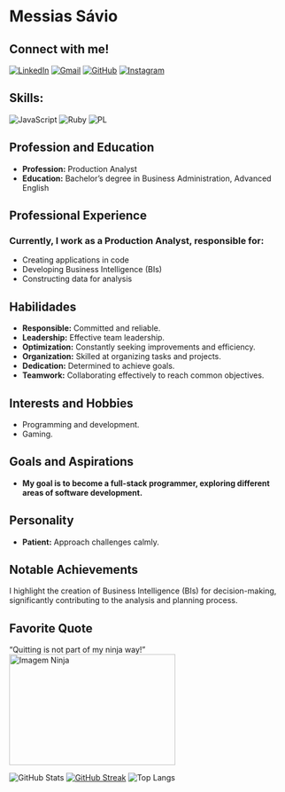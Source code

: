 # Messias Sávio

## Connect with me!
[![LinkedIn](https://img.shields.io/badge/LinkedIn-0077B5?style=for-the-badge&logo=linkedin&logoColor=white)](https://www.linkedin.com/in/messiassavio/)
[![Gmail](https://img.shields.io/badge/Gmail-333333?style=for-the-badge&logo=gmail&logoColor=red)](emailto:saviochavesadm@gmail.com)
[![GitHub](https://img.shields.io/badge/GitHub-100000?style=for-the-badge&logo=github&logoColor=white)](https://github.com/MessiasSavio)
[![Instagram](https://img.shields.io/badge/-Instagram-%23E4405F?style=for-the-badge&logo=instagram&logoColor=white)](https://www.instagram.com/messias_savio/)

## Skills:
![JavaScript](https://img.shields.io/badge/JavaScript-F7DF1E?style=for-the-badge&logo=javascript&logoColor=black)
![Ruby](https://img.shields.io/badge/Ruby-CC342D?style=for-the-badge&logo=ruby&logoColor=white)
![PL](https://img.shields.io/badge/PL%2FSQL-FFFFFF?style=for-the-badge&logo=oracle&logoColor=FF0000&labelColor=FFFFFF&color=FF0000)
## Profession and Education
- **Profession:** Production Analyst
- **Education:** Bachelor’s degree in Business Administration, Advanced English

## Professional Experience
### Currently, I work as a Production Analyst, responsible for:
- Creating applications in code
- Developing Business Intelligence (BIs)
- Constructing data for analysis 

## Habilidades
- **Responsible:** Committed and reliable.
- **Leadership:** Effective team leadership.
- **Optimization:** Constantly seeking improvements and efficiency.
- **Organization:** Skilled at organizing tasks and projects.
- **Dedication:** Determined to achieve goals.
- **Teamwork:** Collaborating effectively to reach common objectives.

## Interests and Hobbies
- Programming and development.
- Gaming.

## Goals and Aspirations
- **My goal is to become a full-stack programmer, exploring different areas of software development.**

## Personality
- **Patient:** Approach challenges calmly.
  
## Notable Achievements
I highlight the creation of Business Intelligence (BIs) for decision-making, significantly contributing to the analysis and planning process.

## Favorite Quote
“Quitting is not part of my ninja way!”
<img src="https://pbs.twimg.com/media/EauZ2jdX0AQOWsF.jpg" alt="Imagem Ninja" height="200" width="300"/>


 
![GitHub Stats](https://github-readme-stats.vercel.app/api?username=MessiasSavio&theme=transparent&bg_color=000&border_color=30A3DC&show_icons=true&icon_color=30A3DC&title_color=E94D5F&text_color=FFF)
[![GitHub Streak](https://streak-stats.demolab.com/?user=MessiasSavio&theme=neon-dark&background=000&border=30A3DC&dates=4169e1)](https://git.io/streak-stats)
 ![Top Langs](https://github-readme-stats-git-masterrstaa-rickstaa.vercel.app/api/top-langs/?username=MessiasSavio&bg_color=000&border_color=30A3DC&title_color=E94D5F&text_color=FFF)
<!---
MessiasSavio/MessiasSavio is a ✨ special ✨ repository because its `README.md` (this file) appears on your GitHub profile.
You can click the Preview link to take a look at your changes.
--->

